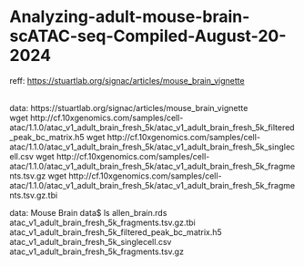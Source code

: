 # Analyzing-adult-mouse-brain-scATAC-seq-Compiled-August-20-2024
reff: https://stuartlab.org/signac/articles/mouse_brain_vignette

<br>
data: https://stuartlab.org/signac/articles/mouse_brain_vignette <br>
wget http://cf.10xgenomics.com/samples/cell-atac/1.1.0/atac_v1_adult_brain_fresh_5k/atac_v1_adult_brain_fresh_5k_filtered_peak_bc_matrix.h5
wget http://cf.10xgenomics.com/samples/cell-atac/1.1.0/atac_v1_adult_brain_fresh_5k/atac_v1_adult_brain_fresh_5k_singlecell.csv
wget http://cf.10xgenomics.com/samples/cell-atac/1.1.0/atac_v1_adult_brain_fresh_5k/atac_v1_adult_brain_fresh_5k_fragments.tsv.gz
wget http://cf.10xgenomics.com/samples/cell-atac/1.1.0/atac_v1_adult_brain_fresh_5k/atac_v1_adult_brain_fresh_5k_fragments.tsv.gz.tbi

data: Mouse Brain data$ ls
allen_brain.rds                                          atac_v1_adult_brain_fresh_5k_fragments.tsv.gz.tbi
atac_v1_adult_brain_fresh_5k_filtered_peak_bc_matrix.h5  atac_v1_adult_brain_fresh_5k_singlecell.csv
atac_v1_adult_brain_fresh_5k_fragments.tsv.gz

